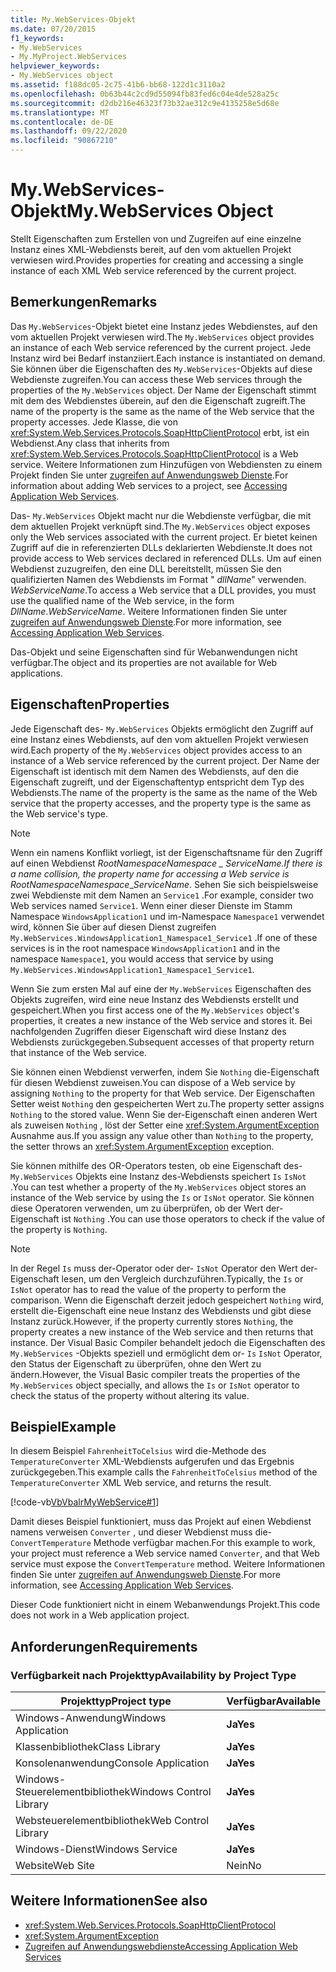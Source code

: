 ```yaml
---
title: My.WebServices-Objekt
ms.date: 07/20/2015
f1_keywords:
- My.WebServices
- My.MyProject.WebServices
helpviewer_keywords:
- My.WebServices object
ms.assetid: f188dc05-2c75-41b6-bb68-122d1c3110a2
ms.openlocfilehash: 0b63b44c2cd9d55094fb83fed6c04e4de528a25c
ms.sourcegitcommit: d2db216e46323f73b32ae312c9e4135258e5d68e
ms.translationtype: MT
ms.contentlocale: de-DE
ms.lasthandoff: 09/22/2020
ms.locfileid: "90867210"
---
```

# <a name="mywebservices-object"></a><span data-ttu-id="74b60-102">My.WebServices-Objekt</span><span class="sxs-lookup"><span data-stu-id="74b60-102">My.WebServices Object</span></span>

<span data-ttu-id="74b60-103">Stellt Eigenschaften zum Erstellen von und Zugreifen auf eine einzelne Instanz eines XML-Webdiensts bereit, auf den vom aktuellen Projekt verwiesen wird.</span><span class="sxs-lookup"><span data-stu-id="74b60-103">Provides properties for creating and accessing a single instance of each XML Web service referenced by the current project.</span></span>  
  
## <a name="remarks"></a><span data-ttu-id="74b60-104">Bemerkungen</span><span class="sxs-lookup"><span data-stu-id="74b60-104">Remarks</span></span>  

 <span data-ttu-id="74b60-105">Das `My.WebServices`-Objekt bietet eine Instanz jedes Webdienstes, auf den vom aktuellen Projekt verwiesen wird.</span><span class="sxs-lookup"><span data-stu-id="74b60-105">The `My.WebServices` object provides an instance of each Web service referenced by the current project.</span></span> <span data-ttu-id="74b60-106">Jede Instanz wird bei Bedarf instanziiert.</span><span class="sxs-lookup"><span data-stu-id="74b60-106">Each instance is instantiated on demand.</span></span> <span data-ttu-id="74b60-107">Sie können über die Eigenschaften des `My.WebServices`-Objekts auf diese Webdienste zugreifen.</span><span class="sxs-lookup"><span data-stu-id="74b60-107">You can access these Web services through the properties of the `My.WebServices` object.</span></span> <span data-ttu-id="74b60-108">Der Name der Eigenschaft stimmt mit dem des Webdienstes überein, auf den die Eigenschaft zugreift.</span><span class="sxs-lookup"><span data-stu-id="74b60-108">The name of the property is the same as the name of the Web service that the property accesses.</span></span> <span data-ttu-id="74b60-109">Jede Klasse, die von <xref:System.Web.Services.Protocols.SoapHttpClientProtocol> erbt, ist ein Webdienst.</span><span class="sxs-lookup"><span data-stu-id="74b60-109">Any class that inherits from <xref:System.Web.Services.Protocols.SoapHttpClientProtocol> is a Web service.</span></span> <span data-ttu-id="74b60-110">Weitere Informationen zum Hinzufügen von Webdiensten zu einem Projekt finden Sie unter [zugreifen auf Anwendungsweb Dienste](../../developing-apps/programming/accessing-application-web-services.md).</span><span class="sxs-lookup"><span data-stu-id="74b60-110">For information about adding Web services to a project, see [Accessing Application Web Services](../../developing-apps/programming/accessing-application-web-services.md).</span></span>  
  
 <span data-ttu-id="74b60-111">Das- `My.WebServices` Objekt macht nur die Webdienste verfügbar, die mit dem aktuellen Projekt verknüpft sind.</span><span class="sxs-lookup"><span data-stu-id="74b60-111">The `My.WebServices` object exposes only the Web services associated with the current project.</span></span> <span data-ttu-id="74b60-112">Er bietet keinen Zugriff auf die in referenzierten DLLs deklarierten Webdienste.</span><span class="sxs-lookup"><span data-stu-id="74b60-112">It does not provide access to Web services declared in referenced DLLs.</span></span> <span data-ttu-id="74b60-113">Um auf einen Webdienst zuzugreifen, den eine DLL bereitstellt, müssen Sie den qualifizierten Namen des Webdiensts im Format " *dllName*" verwenden. *WebServiceName*.</span><span class="sxs-lookup"><span data-stu-id="74b60-113">To access a Web service that a DLL provides, you must use the qualified name of the Web service, in the form *DllName*.*WebServiceName*.</span></span> <span data-ttu-id="74b60-114">Weitere Informationen finden Sie unter [zugreifen auf Anwendungsweb Dienste](../../developing-apps/programming/accessing-application-web-services.md).</span><span class="sxs-lookup"><span data-stu-id="74b60-114">For more information, see [Accessing Application Web Services](../../developing-apps/programming/accessing-application-web-services.md).</span></span>  
  
 <span data-ttu-id="74b60-115">Das-Objekt und seine Eigenschaften sind für Webanwendungen nicht verfügbar.</span><span class="sxs-lookup"><span data-stu-id="74b60-115">The object and its properties are not available for Web applications.</span></span>  
  
## <a name="properties"></a><span data-ttu-id="74b60-116">Eigenschaften</span><span class="sxs-lookup"><span data-stu-id="74b60-116">Properties</span></span>  

 <span data-ttu-id="74b60-117">Jede Eigenschaft des- `My.WebServices` Objekts ermöglicht den Zugriff auf eine Instanz eines Webdiensts, auf den vom aktuellen Projekt verwiesen wird.</span><span class="sxs-lookup"><span data-stu-id="74b60-117">Each property of the `My.WebServices` object provides access to an instance of a Web service referenced by the current project.</span></span> <span data-ttu-id="74b60-118">Der Name der Eigenschaft ist identisch mit dem Namen des Webdiensts, auf den die Eigenschaft zugreift, und der Eigenschaftentyp entspricht dem Typ des Webdiensts.</span><span class="sxs-lookup"><span data-stu-id="74b60-118">The name of the property is the same as the name of the Web service that the property accesses, and the property type is the same as the Web service's type.</span></span>  
  
> [!NOTE]
> <span data-ttu-id="74b60-119">Wenn ein namens Konflikt vorliegt, ist der Eigenschaftsname für den Zugriff auf einen Webdienst *RootNamespace*_*Namespace* \_ *ServiceName*.</span><span class="sxs-lookup"><span data-stu-id="74b60-119">If there is a name collision, the property name for accessing a Web service is *RootNamespace*_*Namespace*\_*ServiceName*.</span></span> <span data-ttu-id="74b60-120">Sehen Sie sich beispielsweise zwei Webdienste mit dem Namen an `Service1` .</span><span class="sxs-lookup"><span data-stu-id="74b60-120">For example, consider two Web services named `Service1`.</span></span> <span data-ttu-id="74b60-121">Wenn einer dieser Dienste im Stamm Namespace `WindowsApplication1` und im-Namespace `Namespace1` verwendet wird, können Sie über auf diesen Dienst zugreifen `My.WebServices.WindowsApplication1_Namespace1_Service1` .</span><span class="sxs-lookup"><span data-stu-id="74b60-121">If one of these services is in the root namespace `WindowsApplication1` and in the namespace `Namespace1`, you would access that service by using `My.WebServices.WindowsApplication1_Namespace1_Service1`.</span></span>  
  
 <span data-ttu-id="74b60-122">Wenn Sie zum ersten Mal auf eine der `My.WebServices` Eigenschaften des Objekts zugreifen, wird eine neue Instanz des Webdiensts erstellt und gespeichert.</span><span class="sxs-lookup"><span data-stu-id="74b60-122">When you first access one of the `My.WebServices` object's properties, it creates a new instance of the Web service and stores it.</span></span> <span data-ttu-id="74b60-123">Bei nachfolgenden Zugriffen dieser Eigenschaft wird diese Instanz des Webdiensts zurückgegeben.</span><span class="sxs-lookup"><span data-stu-id="74b60-123">Subsequent accesses of that property return that instance of the Web service.</span></span>  
  
 <span data-ttu-id="74b60-124">Sie können einen Webdienst verwerfen, indem Sie `Nothing` die-Eigenschaft für diesen Webdienst zuweisen.</span><span class="sxs-lookup"><span data-stu-id="74b60-124">You can dispose of a Web service by assigning `Nothing` to the property for that Web service.</span></span> <span data-ttu-id="74b60-125">Der Eigenschaften Setter weist `Nothing` den gespeicherten Wert zu.</span><span class="sxs-lookup"><span data-stu-id="74b60-125">The property setter assigns `Nothing` to the stored value.</span></span> <span data-ttu-id="74b60-126">Wenn Sie der-Eigenschaft einen anderen Wert als zuweisen `Nothing` , löst der Setter eine <xref:System.ArgumentException> Ausnahme aus.</span><span class="sxs-lookup"><span data-stu-id="74b60-126">If you assign any value other than `Nothing` to the property, the setter throws an <xref:System.ArgumentException> exception.</span></span>  
  
 <span data-ttu-id="74b60-127">Sie können mithilfe des OR-Operators testen, ob eine Eigenschaft des- `My.WebServices` Objekts eine Instanz des-Webdiensts speichert `Is` `IsNot` .</span><span class="sxs-lookup"><span data-stu-id="74b60-127">You can test whether a property of the `My.WebServices` object stores an instance of the Web service by using the `Is` or `IsNot` operator.</span></span> <span data-ttu-id="74b60-128">Sie können diese Operatoren verwenden, um zu überprüfen, ob der Wert der-Eigenschaft ist `Nothing` .</span><span class="sxs-lookup"><span data-stu-id="74b60-128">You can use those operators to check if the value of the property is `Nothing`.</span></span>  
  
> [!NOTE]
> <span data-ttu-id="74b60-129">In der Regel `Is` muss der-Operator oder der- `IsNot` Operator den Wert der-Eigenschaft lesen, um den Vergleich durchzuführen.</span><span class="sxs-lookup"><span data-stu-id="74b60-129">Typically, the `Is` or `IsNot` operator has to read the value of the property to perform the comparison.</span></span> <span data-ttu-id="74b60-130">Wenn die Eigenschaft derzeit jedoch gespeichert `Nothing` wird, erstellt die-Eigenschaft eine neue Instanz des Webdiensts und gibt diese Instanz zurück.</span><span class="sxs-lookup"><span data-stu-id="74b60-130">However, if the property currently stores `Nothing`, the property creates a new instance of the Web service and then returns that instance.</span></span> <span data-ttu-id="74b60-131">Der Visual Basic Compiler behandelt jedoch die Eigenschaften des `My.WebServices` -Objekts speziell und ermöglicht dem or- `Is` `IsNot` Operator, den Status der Eigenschaft zu überprüfen, ohne den Wert zu ändern.</span><span class="sxs-lookup"><span data-stu-id="74b60-131">However, the Visual Basic compiler treats the properties of the `My.WebServices` object specially, and allows the `Is` or `IsNot` operator to check the status of the property without altering its value.</span></span>  
  
## <a name="example"></a><span data-ttu-id="74b60-132">Beispiel</span><span class="sxs-lookup"><span data-stu-id="74b60-132">Example</span></span>  

 <span data-ttu-id="74b60-133">In diesem Beispiel `FahrenheitToCelsius` wird die-Methode des `TemperatureConverter` XML-Webdiensts aufgerufen und das Ergebnis zurückgegeben.</span><span class="sxs-lookup"><span data-stu-id="74b60-133">This example calls the `FahrenheitToCelsius` method of the `TemperatureConverter` XML Web service, and returns the result.</span></span>  
  
 [!code-vb[VbVbalrMyWebService#1](~/samples/snippets/visualbasic/VS_Snippets_VBCSharp/VbVbalrMyWebService/VB/Form1.vb#1)]  
  
 <span data-ttu-id="74b60-134">Damit dieses Beispiel funktioniert, muss das Projekt auf einen Webdienst namens verweisen `Converter` , und dieser Webdienst muss die- `ConvertTemperature` Methode verfügbar machen.</span><span class="sxs-lookup"><span data-stu-id="74b60-134">For this example to work, your project must reference a Web service named `Converter`, and that Web service must expose the `ConvertTemperature` method.</span></span> <span data-ttu-id="74b60-135">Weitere Informationen finden Sie unter [zugreifen auf Anwendungsweb Dienste](../../developing-apps/programming/accessing-application-web-services.md).</span><span class="sxs-lookup"><span data-stu-id="74b60-135">For more information, see [Accessing Application Web Services](../../developing-apps/programming/accessing-application-web-services.md).</span></span>  
  
 <span data-ttu-id="74b60-136">Dieser Code funktioniert nicht in einem Webanwendungs Projekt.</span><span class="sxs-lookup"><span data-stu-id="74b60-136">This code does not work in a Web application project.</span></span>  
  
## <a name="requirements"></a><span data-ttu-id="74b60-137">Anforderungen</span><span class="sxs-lookup"><span data-stu-id="74b60-137">Requirements</span></span>  
  
### <a name="availability-by-project-type"></a><span data-ttu-id="74b60-138">Verfügbarkeit nach Projekttyp</span><span class="sxs-lookup"><span data-stu-id="74b60-138">Availability by Project Type</span></span>  
  
|<span data-ttu-id="74b60-139">Projekttyp</span><span class="sxs-lookup"><span data-stu-id="74b60-139">Project type</span></span>|<span data-ttu-id="74b60-140">Verfügbar</span><span class="sxs-lookup"><span data-stu-id="74b60-140">Available</span></span>|  
|---|---|  
|<span data-ttu-id="74b60-141">Windows-Anwendung</span><span class="sxs-lookup"><span data-stu-id="74b60-141">Windows Application</span></span>|<span data-ttu-id="74b60-142">**Ja**</span><span class="sxs-lookup"><span data-stu-id="74b60-142">**Yes**</span></span>|  
|<span data-ttu-id="74b60-143">Klassenbibliothek</span><span class="sxs-lookup"><span data-stu-id="74b60-143">Class Library</span></span>|<span data-ttu-id="74b60-144">**Ja**</span><span class="sxs-lookup"><span data-stu-id="74b60-144">**Yes**</span></span>|  
|<span data-ttu-id="74b60-145">Konsolenanwendung</span><span class="sxs-lookup"><span data-stu-id="74b60-145">Console Application</span></span>|<span data-ttu-id="74b60-146">**Ja**</span><span class="sxs-lookup"><span data-stu-id="74b60-146">**Yes**</span></span>|  
|<span data-ttu-id="74b60-147">Windows-Steuerelementbibliothek</span><span class="sxs-lookup"><span data-stu-id="74b60-147">Windows Control Library</span></span>|<span data-ttu-id="74b60-148">**Ja**</span><span class="sxs-lookup"><span data-stu-id="74b60-148">**Yes**</span></span>|  
|<span data-ttu-id="74b60-149">Websteuerelementbibliothek</span><span class="sxs-lookup"><span data-stu-id="74b60-149">Web Control Library</span></span>|<span data-ttu-id="74b60-150">**Ja**</span><span class="sxs-lookup"><span data-stu-id="74b60-150">**Yes**</span></span>|  
|<span data-ttu-id="74b60-151">Windows-Dienst</span><span class="sxs-lookup"><span data-stu-id="74b60-151">Windows Service</span></span>|<span data-ttu-id="74b60-152">**Ja**</span><span class="sxs-lookup"><span data-stu-id="74b60-152">**Yes**</span></span>|  
|<span data-ttu-id="74b60-153">Website</span><span class="sxs-lookup"><span data-stu-id="74b60-153">Web Site</span></span>|<span data-ttu-id="74b60-154">Nein</span><span class="sxs-lookup"><span data-stu-id="74b60-154">No</span></span>|  
  
## <a name="see-also"></a><span data-ttu-id="74b60-155">Weitere Informationen</span><span class="sxs-lookup"><span data-stu-id="74b60-155">See also</span></span>

- <xref:System.Web.Services.Protocols.SoapHttpClientProtocol>
- <xref:System.ArgumentException>
- [<span data-ttu-id="74b60-156">Zugreifen auf Anwendungswebdienste</span><span class="sxs-lookup"><span data-stu-id="74b60-156">Accessing Application Web Services</span></span>](../../developing-apps/programming/accessing-application-web-services.md)
